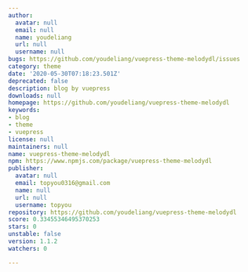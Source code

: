 ```yaml
---
author:
  avatar: null
  email: null
  name: youdeliang
  url: null
  username: null
bugs: https://github.com/youdeliang/vuepress-theme-melodydl/issues
category: theme
date: '2020-05-30T07:18:23.501Z'
deprecated: false
description: blog by vuepress
downloads: null
homepage: https://github.com/youdeliang/vuepress-theme-melodydl
keywords:
- blog
- theme
- vuepress
license: null
maintainers: null
name: vuepress-theme-melodydl
npm: https://www.npmjs.com/package/vuepress-theme-melodydl
publisher:
  avatar: null
  email: topyou0316@gmail.com
  name: null
  url: null
  username: topyou
repository: https://github.com/youdeliang/vuepress-theme-melodydl
score: 0.33455346495370253
stars: 0
unstable: false
version: 1.1.2
watchers: 0

---
```


